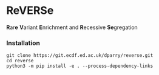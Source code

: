 # ReVERSe

**R**ar**e** **V**ariant **E**nrichment and **R**ecessive **Se**gregation

### Installation
    
    git clone https://git.ecdf.ed.ac.uk/dparry/reverse.git
    cd reverse
    python3 -m pip install -e . --process-dependency-links


